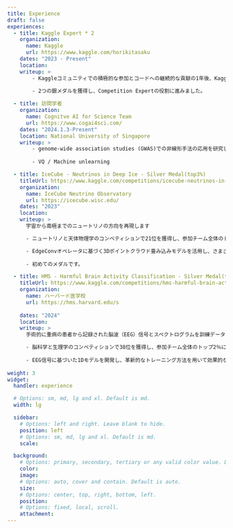 ```yaml
---
title: Experience
draft: false
experiences:
  - title: Kaggle Expert * 2
    organization:
      name: Kaggle
      url: https://www.kaggle.com/horikitasaku
    dates: "2023 - Present"
    location: 
    writeup: >
        - Kaggleコミュニティでの積極的な参加とコードへの継続的な貢献の1年後、Kaggle Notebook Expertを得ました。
  
        - 2つの銀メダルを獲得し、Competition Expertの役割に進みました。

  - title: 訪問学者
    organization:
      name: Cognitve AI for Science Team
      url: https://www.cogai4sci.com/
    dates: "2024.1.3-Present"
    location: National University of Singapore
    writeup: >
        - genome-wide association studies (GWAS)での非線形手法の応用を研究しています。
  
        - VQ / Machine unlearning

  - title: IceCube - Neutrinos in Deep Ice - Silver Medal(top3%)
    titleUrl: https://www.kaggle.com/competitions/icecube-neutrinos-in-deep-ice
    organization:
      name: IceCube Neutrino Observatory
      url: https://icecube.wisc.edu/
    dates: "2023"
    location: 
    writeup: >
      宇宙から南極までのニュートリノの方向を再現します

      - ニュートリノと天体物理学のコンペティションで21位を獲得し、参加チーム全体のトップ3％にランクインしました。

      - EdgeConvオペレータに基づく3Dポイントクラウド畳み込みモデルを活用し、さまざまなRNNモデルを開発し、IceCubeの物理的原理に基づいた多段階トレーニング方法を採用しました。
  
      - 初めてのメダルです。

  - title: HMS - Harmful Brain Activity Classification - Silver Medal(top2%)
    titleUrl: https://www.kaggle.com/competitions/hms-harmful-brain-activity-classification
    organization:
      name: ハーバード医学校
      url: https://hms.harvard.edu/s
      
    dates: "2024"
    location: 
    writeup: >
      手術的に重病の患者から記録された脳波（EEG）信号とスペクトログラムを訓練データとして使用し、さまざまな有害な脳活動を分類するモデルを開発しました。

      - 脳科学と生理学のコンペティションで38位を獲得し、参加チーム全体のトップ2％にランクインしました。
  
      - EEG信号に基づいた1Dモデルを開発し、革新的なトレーニング方法を用いて効果的な1D+2Dマルチモーダルモデルを構築しました。
  
weight: 3
widget:
  handler: experience

  # Options: sm, md, lg and xl. Default is md.
  width: lg

  sidebar:
    # Options: left and right. Leave blank to hide.
    position: left
    # Options: sm, md, lg and xl. Default is md.
    scale:

  background:
    # Options: primary, secondary, tertiary or any valid color value. Default is primary.
    color:
    image:
    # Options: auto, cover and contain. Default is auto.
    size:
    # Options: center, top, right, bottom, left.
    position:
    # Options: fixed, local, scroll.
    attachment:
---
```

